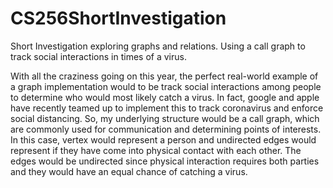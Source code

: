 # CS256ShortInvestigation
Short Investigation exploring graphs and relations. Using a call graph to track social interactions in times of a virus.

With all the craziness going on this year, the perfect real-world example of a graph implementation would to be track social interactions among people to determine who would most likely catch a virus. In fact, google and apple have recently teamed up to implement this to track coronavirus and enforce social distancing. So, my underlying structure would be a call graph, which are commonly used for communication and determining points of interests. In this case, vertex would represent a person and undirected edges would represent if they have come into physical contact with each other. The edges would be undirected since physical interaction requires both parties and they would have an equal chance of catching a virus. 
